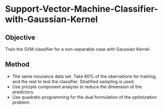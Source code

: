 # Support-Vector-Machine-Classifier-with-Gaussian-Kernel
## Objective
Train the SVM classifier for a non-separable case with Gaussian Kernel.

## Method
- The same insurance data set. Take 60% of the obervations for training, and the rest to test the classifier. Stratified sampling is used. 
- Use priciple component analysis to reduce the dimension of the predictors.
- Use quadratic programming for the dual formulation of the optimization problem.
